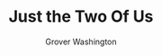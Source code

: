 ---
layout: post
title: Just the Two Of Us
author: Grover Washington
image:
  artist: grover-washington.png
---